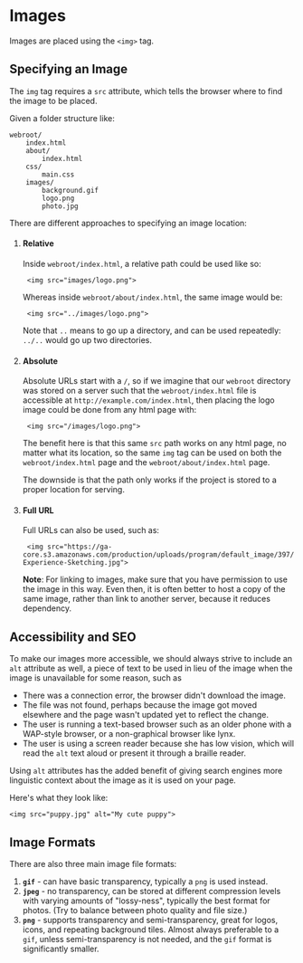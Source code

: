 Images
======

Images are placed using the `<img>` tag.

Specifying an Image
-------------------

The `img` tag requires a `src` attribute, which tells the browser where to find the image to be placed.

Given a folder structure like:

	webroot/
		index.html
		about/
			index.html
		css/
			main.css
		images/
			background.gif
			logo.png
			photo.jpg

There are different approaches to specifying an image location:
	
1. #### Relative
	
	Inside `webroot/index.html`, a relative path could be used like so:
	
		<img src="images/logo.png">
	
	Whereas inside `webroot/about/index.html`, the same image would be:
	
		<img src="../images/logo.png">
	
	Note that `..` means to go up a directory, and can be used repeatedly: `../..` would go up two directories.

2. #### Absolute
	
	Absolute URLs start with a `/`, so if we imagine that our `webroot` directory was stored on a server such that the `webroot/index.html` file is accessible at `http://example.com/index.html`, then placing the logo image could be done from any html page with:
		
		<img src="/images/logo.png">
	
	The benefit here is that this same `src` path works on any html page, no matter what its location, so the same `img` tag can be used on both the `webroot/index.html` page and the `webroot/about/index.html` page.
	
	The downside is that the path only works if the project is stored to a proper location for serving.

3. #### Full URL
	
	Full URLs can also be used, such as:
		
		<img src="https://ga-core.s3.amazonaws.com/production/uploads/program/default_image/397/thumb_User-Experience-Sketching.jpg">
	
	**Note**: For linking to images, make sure that you have permission to use the image in this way. Even then, it is often better to host a copy of the same image, rather than link to another server, because it reduces dependency.

Accessibility and SEO
---------------------

To make our images more accessible, we should always strive to include an `alt` attribute as well, a piece of text to be used in lieu of the image when the image is unavailable for some reason, such as

* There was a connection error, the browser didn't download the image.
* The file was not found, perhaps because the image got moved elsewhere and the page wasn't updated yet to reflect the change.
* The user is running a text-based browser such as an older phone with a WAP-style browser, or a non-graphical browser like lynx.
* The user is using a screen reader because she has low vision, which will read the `alt` text aloud or present it through a braille reader.

Using `alt` attributes has the added benefit of giving search engines more linguistic context about the image as it is used on your page.

Here's what they look like:

	<img src="puppy.jpg" alt="My cute puppy">


Image Formats
-------------

There are also three main image file formats:

1. **`gif`** - can have basic transparency, typically a `png` is used instead.
2. **`jpeg`** - no transparency, can be stored at different compression levels with varying amounts of "lossy-ness", typically the best format for photos. (Try to balance between photo quality and file size.)
3. **`png`** - supports transparency and semi-transparency, great for logos, icons, and repeating background tiles. Almost always preferable to a `gif`, unless semi-transparency is not needed, and the `gif` format is significantly smaller.